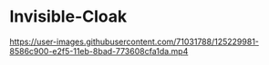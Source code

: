 # Invisible-Cloak


https://user-images.githubusercontent.com/71031788/125229981-8586c900-e2f5-11eb-8bad-773608cfa1da.mp4


